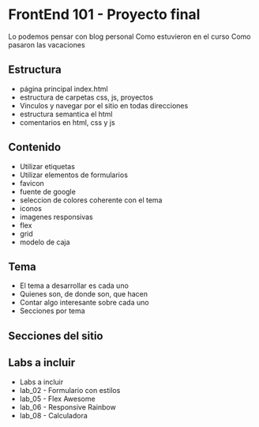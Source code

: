 # FrontEnd 101 - Proyecto final

Lo podemos pensar con blog personal
Como estuvieron en el curso
Como pasaron las vacaciones

## Estructura

- página principal index.html
- estructura de carpetas css, js, proyectos
- Vinculos y navegar por el sitio en todas direcciones
- estructura semantica el html
- comentarios en html, css y js

## Contenido

- Utilizar etiquetas
- Utilizar elementos de formularios
- favicon
- fuente de google
- seleccion de colores coherente con el tema
- iconos
- imagenes responsivas
- flex
- grid
- modelo de caja

## Tema

- El tema a desarrollar es cada uno
- Quienes son, de donde son, que hacen
- Contar algo interesante sobre cada uno
- Secciones por tema

## Secciones del sitio

## Labs a incluir

- Labs a incluir
 - lab_02 - Formulario con estilos
 - lab_05 - Flex Awesome
 - lab_06 - Responsive Rainbow
 - lab_08 - Calculadora